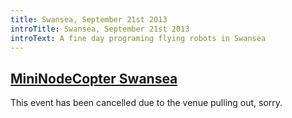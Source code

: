 ```yaml
---
title: Swansea, September 21st 2013
introTitle: Swansea, September 21st 2013
introText: A fine day programing flying robots in Swansea
---
```


<h2 id="intro"><a href="#intro">MiniNodeCopter Swansea</a></h2>

This event has been cancelled due to the venue pulling out, sorry.
